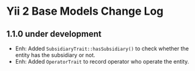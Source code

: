 Yii 2 Base Models Change Log
============================

1.1.0 under development
-----------------------

- Enh: Added `SubsidiaryTrait::hasSubsidiary()` to check whether the entity has the subsidiary or not.
- Enh: Added `OperatorTrait` to record operator who operate the entity.
